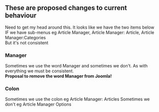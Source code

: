 ## These are proposed changes to current behaviour 

Need to get my head around this. It looks like we have the two items below IF we have sub-menus eg Article Manager, Article Manager: Article, Article Manager:Categories  
But it's not consistent 

### Manager
Sometimes we use the word Manager and sometimes we don't. As with everything we must be consistent.   
**Proposal to remove the word Manager from Joomla!**

### Colon
Sometimes we use the colon eg  Article Manager: Articles
Sometimes we don't eg Article Manager Options
